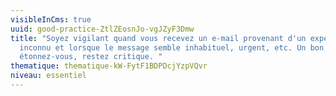 ```yaml
---
visibleInCms: true
uuid: good-practice-ZtlZEosnJo-vgJZyF3Dmw
title: "Soyez vigilant quand vous recevez un e-mail provenant d'un expéditeur
  inconnu et lorsque le message semble inhabituel, urgent, etc. Un bon réflexe :
  étonnez-vous, restez critique. "
thematique: thematique-kW-FytF1BDPDcjYzpVQvr
niveau: essentiel
---
```

